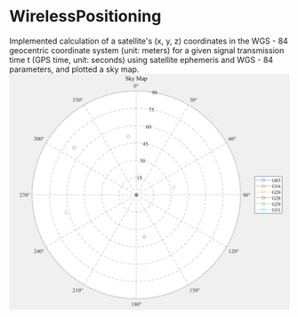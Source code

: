 # WirelessPositioning
Implemented calculation of a satellite's (x, y, z) coordinates in the WGS - 84 geocentric coordinate system (unit: meters) for a given signal transmission time t (GPS time, unit: seconds) using satellite ephemeris and WGS - 84 parameters, and plotted a sky map.
![image](https://github.com/cantutas/WirelessPositioning/blob/main/img/SkyMap.png)
